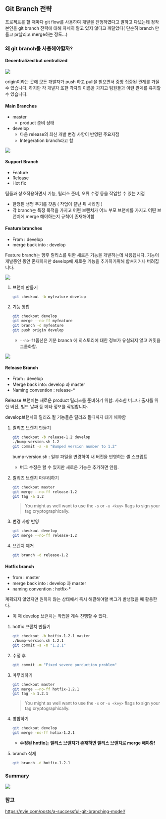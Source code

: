 ## Git Branch 전략

프로젝트를 할 때마다 git flow를 사용하여 개발을 진행하였다고 말하고 다녔는데 정작 본인을 git branch 전략에 대해 자세히 알고 있지 않다고 깨달았다( 단순히 branch 만들고 pr날리고 merge하는 정도...)



### 왜 git branch를 사용해야할까?

#### Decentralized but centralized

![](./img/git_flow_1.png)

origin이라는 곳에 모든 개발자가 push 하고 pull을 받으면서 중앙 집중된 관계를 가질 수 있습니다. 하지만 각 개발자 또한 각자의 이름을 가지고 팀원들과 이런 관계를 유지할 수 있습니다.



#### Main Branches

- master 
  - product 준비 상태
- develop
  - 다음 release의 최신 개발 변경 사항이 반영된 주요지점
  - Integeration branch라고 함

![](./img/git_flow_2.png)



#### Support Branch

- Feature  
- Release
- Hot fix

팀들과 상호작용하면서 기능, 릴리스 준비, 오류 수정 등을 작업할 수 있는 지점

- 한정된 생명 주기를 갖음 ( 작업이 끝난 뒤 사라짐 )
- 각 branch는 특정 목적을 가지고 어떤 브랜치가 어느 부모 브랜치를 가지고 어떤 브랜치에 merge 해야하는지 규칙이 존재해야함



#### Feature branches

- From : develop
- merge back into : develop

Feature branch는 향후 릴리스를 위한 새로운 기능을 개발하는데 사용됩니다. 기능이 개발중인 동안 존재하지만 develop에 새로운 기능을 추가하기위해 합쳐지거나 버려집니다.

![](./img/git_flow_3.png)

1. 브랜치 만들기

   ```bash
   git checkout -b myfeature develop
   ```

2. 기능 통합

   ```bash
   git checkout develop
   git merge --no-ff myfeature
   git branch -d myfeature
   git push origin develop
   ```

   - `--no-ff`옵션은 기분 branch 에 히스토리에 대한 정보가 유실되지 않고 커밋을 그룹화함.

![](./img/git_flow_4.png)



#### Release Branch

- From : develop
- Merge back into: develop 과 master
- Naming convention : release-\*

Release 브랜치는 새로운 product 릴리즈를 준비하기 위함. 사소한 버그나 출시를 위한 버전, 빌드 날짜 등 메타 정보를 작업합니다. 

develop브랜치의 릴리즈 될 기능들은 릴리즈 될때까지 대기 해야함

1. 릴리즈 브랜치 만들기

   ```bash
   git checkout -b release-1.2 develop
   ./bump-version.sh 1.2
   git commit -a -m "Bumped version number to 1.2"
   ```

   bump-version.sh : 일부 파일을 변경하여 새 버전을 반영하는 셸 스크립트

   - 버그 수정은 할 수 있지만 새로운 기능은 추가하면 안됨.

2. 릴리즈 브랜치 마무리하기

   ```bash
   git checkout master
   git merge --no-ff release-1.2
   git tag -a 1.2
   ```

   > You might as well want to use the `-s` or `-u <key>` flags to sign your tag cryptographically.

3. 변경 사항 반영

   ```bash
   git checkout develop
   git merge --no-ff release-1.2
   ```

4. 브랜치 제거

   ```bash
   git branch -d release-1.2
   ```


#### Hotfix branch

- from : master
- merge back into : develop 과 master
- naming convention : hotfix-\*

계획되지 않았지만 원하지 않는 상태에서 즉시 해결해야할 버그가 발생했을 때 활용한다.

- 이 때 develop 브랜치는 작업을 계속 진행할 수 있다.

1. hotfix 브랜치 만들기

   ```bash
   git checkout -b hotfix-1.2.1 master
   ./bump-version.sh 1.2.1
   git commit -a -m "1.2.1"
   ```

2. 수정 후 

   ```bash
   git commit -m "Fixed severe porduction problem"
   ```

3. 마무리하기

   ```bash
   git checkout master
   git merge --no-ff hotfix-1.2.1
   git tag -a 1.2.1
   ```

   > You might as well want to use the `-s` or `-u <key>` flags to sign your tag cryptographically.

4. 병합하기

   ```bash
   git checkout develop
   git merge -no-ff hotix-1.2.1
   ```

   - **수정된 hotfix는 릴리스 브랜치가 존재하면 릴리스 브랜치로 merge 해야함!**

5. branch 삭제

   ```bash
   git branch -d hotfix-1.2.1
   ```



### Summary

![](./img/git_flow_0.png)



### 참고

<https://nvie.com/posts/a-successful-git-branching-model/>